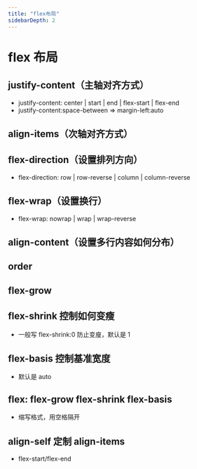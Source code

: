 ```yaml
---
title: "flex布局"
sidebarDepth: 2
---
```


# flex 布局

## justify-content（主轴对齐方式）

- justify-content: center | start | end | flex-start | flex-end
- justify-content:space-between => margin-left:auto

## align-items（次轴对齐方式）

## flex-direction（设置排列方向）

- flex-direction: row | row-reverse | column | column-reverse

## flex-wrap（设置换行）

- flex-wrap: nowrap | wrap | wrap-reverse

## align-content（设置多行内容如何分布）

## order

## flex-grow

## flex-shrink 控制如何变瘦

- 一般写 flex-shrink:0 防止变廋，默认是 1

## flex-basis 控制基准宽度

- 默认是 auto

## flex: flex-grow flex-shrink flex-basis

- 缩写格式，用空格隔开

## align-self 定制 align-items

- flex-start/flex-end
